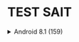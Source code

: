 # TEST SAIT

<details>
  <summary>Android 8.1 (159)</summary>
  
  <a href="http://www.google.com">Google</a>.
  

</details>